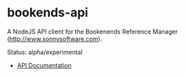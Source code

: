 # bookends-api

A NodeJS API client for the Bookenends Reference Manager (http://www.sonnysoftware.com).

Status: alpha/experimental

- [API Documentation](https://cboulanger.github.io/bookends-api/module-bookends-api.html) 
